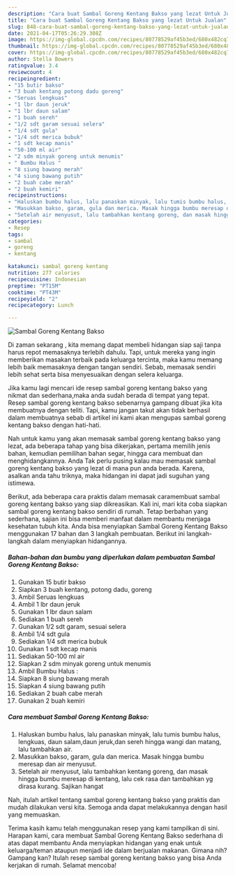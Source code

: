 ```yaml
---
description: "Cara buat Sambal Goreng Kentang Bakso yang lezat Untuk Jualan"
title: "Cara buat Sambal Goreng Kentang Bakso yang lezat Untuk Jualan"
slug: 848-cara-buat-sambal-goreng-kentang-bakso-yang-lezat-untuk-jualan
date: 2021-04-17T05:26:29.308Z
image: https://img-global.cpcdn.com/recipes/80778529af45b3ed/680x482cq70/sambal-goreng-kentang-bakso-foto-resep-utama.jpg
thumbnail: https://img-global.cpcdn.com/recipes/80778529af45b3ed/680x482cq70/sambal-goreng-kentang-bakso-foto-resep-utama.jpg
cover: https://img-global.cpcdn.com/recipes/80778529af45b3ed/680x482cq70/sambal-goreng-kentang-bakso-foto-resep-utama.jpg
author: Stella Bowers
ratingvalue: 3.4
reviewcount: 4
recipeingredient:
- "15 butir bakso"
- "3 buah kentang potong dadu goreng"
- "Seruas lengkuas"
- "1 lbr daun jeruk"
- "1 lbr daun salam"
- "1 buah sereh"
- "1/2 sdt garam sesuai selera"
- "1/4 sdt gula"
- "1/4 sdt merica bubuk"
- "1 sdt kecap manis"
- "50-100 ml air"
- "2 sdm minyak goreng untuk menumis"
- " Bumbu Halus "
- "8 siung bawang merah"
- "4 siung bawang putih"
- "2 buah cabe merah"
- "2 buah kemiri"
recipeinstructions:
- "Haluskan bumbu halus, lalu panaskan minyak, lalu tumis bumbu halus, lengkuas, daun salam,daun jeruk,dan sereh hingga wangi dan matang, lalu tambahkan air."
- "Masukkan bakso, garam, gula dan merica. Masak hingga bumbu meresap dan air menyusut."
- "Setelah air menyusut, lalu tambahkan kentang goreng, dan masak hingga bumbu meresap di kentang, lalu cek rasa dan tambahkan yg dirasa kurang. Sajikan hangat"
categories:
- Resep
tags:
- sambal
- goreng
- kentang

katakunci: sambal goreng kentang 
nutrition: 277 calories
recipecuisine: Indonesian
preptime: "PT15M"
cooktime: "PT43M"
recipeyield: "2"
recipecategory: Lunch

---
```



![Sambal Goreng Kentang Bakso](https://img-global.cpcdn.com/recipes/80778529af45b3ed/680x482cq70/sambal-goreng-kentang-bakso-foto-resep-utama.jpg)

Di zaman  sekarang , kita memang dapat membeli hidangan siap saji tanpa harus repot memasaknya terlebih dahulu. Tapi, untuk mereka yang ingin memberikan masakan terbaik pada keluarga tercinta, maka kamu memang lebih baik memasaknya dengan tangan sendiri. Sebab, memasak sendiri lebih sehat serta bisa menyesuaikan dengan selera keluarga.

Jika kamu lagi mencari ide resep sambal goreng kentang bakso yang nikmat dan sederhana,maka anda sudah berada di tempat yang tepat. Resep sambal goreng kentang bakso  sebenarnya gampang dibuat jika kita membuatnya dengan teliti. Tapi, kamu jangan takut akan tidak berhasil dalam membuatnya 
sebab di artikel ini kami akan mengupas sambal goreng kentang bakso dengan hati-hati.  



Nah untuk kamu yang akan memasak sambal goreng kentang bakso yang lezat, ada beberapa tahap yang bisa dikerjakan, pertama memilih jenis bahan, kemudian pemilihan bahan segar, hingga cara membuat dan menghidangkannya. Anda Tak perlu pusing kalau mau memasak sambal goreng kentang bakso yang lezat di mana pun anda berada. Karena, asalkan anda  tahu triknya, maka hidangan ini dapat jadi suguhan yang istimewa.

Berikut, ada beberapa cara praktis  dalam memasak caramembuat sambal goreng kentang bakso yang siap dikreasikan. Kali ini, mari kita coba siapkan sambal goreng kentang bakso sendiri di rumah. Tetap berbahan yang sederhana, sajian ini bisa memberi manfaat dalam membantu menjaga kesehatan tubuh kita. Anda bisa menyiapkan Sambal Goreng Kentang Bakso menggunakan 17 bahan dan 3 langkah pembuatan. Berikut ini langkah-langkah dalam menyiapkan hidangannya.

<!--inarticleads1-->

##### Bahan-bahan dan bumbu yang diperlukan dalam pembuatan Sambal Goreng Kentang Bakso:

1. Gunakan 15 butir bakso
1. Siapkan 3 buah kentang, potong dadu, goreng
1. Ambil Seruas lengkuas
1. Ambil 1 lbr daun jeruk
1. Gunakan 1 lbr daun salam
1. Sediakan 1 buah sereh
1. Gunakan 1/2 sdt garam, sesuai selera
1. Ambil 1/4 sdt gula
1. Sediakan 1/4 sdt merica bubuk
1. Gunakan 1 sdt kecap manis
1. Sediakan 50-100 ml air
1. Siapkan 2 sdm minyak goreng untuk menumis
1. Ambil  Bumbu Halus :
1. Siapkan 8 siung bawang merah
1. Siapkan 4 siung bawang putih
1. Sediakan 2 buah cabe merah
1. Gunakan 2 buah kemiri




<!--inarticleads2-->

##### Cara membuat Sambal Goreng Kentang Bakso:

1. Haluskan bumbu halus, lalu panaskan minyak, lalu tumis bumbu halus, lengkuas, daun salam,daun jeruk,dan sereh hingga wangi dan matang, lalu tambahkan air.
1. Masukkan bakso, garam, gula dan merica. Masak hingga bumbu meresap dan air menyusut.
1. Setelah air menyusut, lalu tambahkan kentang goreng, dan masak hingga bumbu meresap di kentang, lalu cek rasa dan tambahkan yg dirasa kurang. Sajikan hangat




Nah, itulah artikel tentang  sambal goreng kentang bakso  yang praktis dan mudah dilakukan versi kita. Semoga anda dapat melakukannya dengan hasil yang memuaskan. 

Terima kasih kamu telah menggunakan resep yang kami tampilkan di sini. Harapan kami, cara membuat  Sambal Goreng Kentang Bakso sederhana di atas dapat membantu Anda menyiapkan hidangan yang enak untuk keluarga/teman ataupun menjadi ide dalam berjualan makanan. Gimana nih? Gampang kan? Itulah resep sambal goreng kentang bakso yang bisa Anda kerjakan di rumah. Selamat mencoba!

